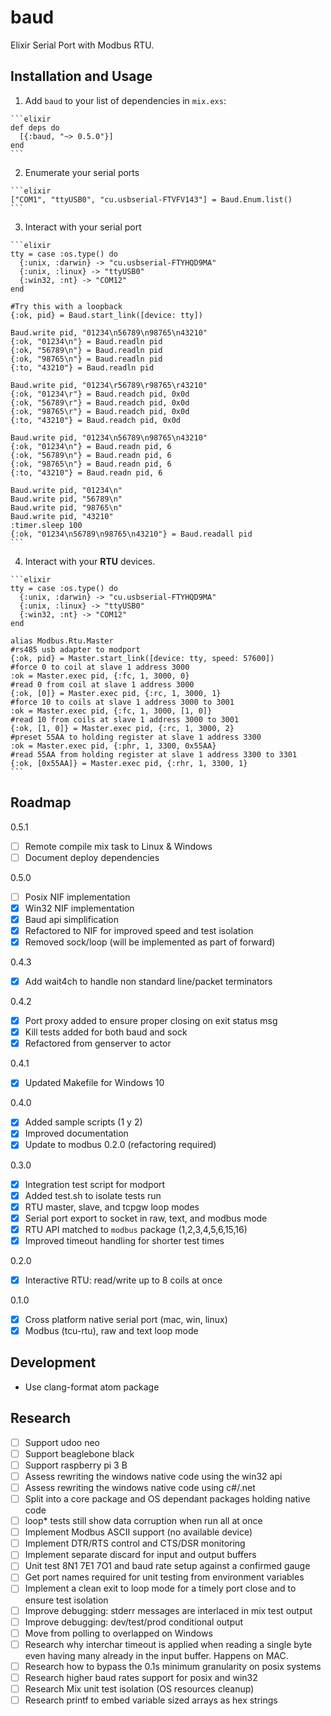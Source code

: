 # baud

Elixir Serial Port with Modbus RTU.

## Installation and Usage

  1. Add `baud` to your list of dependencies in `mix.exs`:

    ```elixir
    def deps do
      [{:baud, "~> 0.5.0"}]
    end
    ```

  2. Enumerate your serial ports

    ```elixir
    ["COM1", "ttyUSB0", "cu.usbserial-FTVFV143"] = Baud.Enum.list()
    ```

  3. Interact with your serial port

    ```elixir
    tty = case :os.type() do
      {:unix, :darwin} -> "cu.usbserial-FTYHQD9MA"
      {:unix, :linux} -> "ttyUSB0"
      {:win32, :nt} -> "COM12"
    end

    #Try this with a loopback
    {:ok, pid} = Baud.start_link([device: tty])

    Baud.write pid, "01234\n56789\n98765\n43210"
    {:ok, "01234\n"} = Baud.readln pid
    {:ok, "56789\n"} = Baud.readln pid
    {:ok, "98765\n"} = Baud.readln pid
    {:to, "43210"} = Baud.readln pid

    Baud.write pid, "01234\r56789\r98765\r43210"
    {:ok, "01234\r"} = Baud.readch pid, 0x0d
    {:ok, "56789\r"} = Baud.readch pid, 0x0d
    {:ok, "98765\r"} = Baud.readch pid, 0x0d
    {:to, "43210"} = Baud.readch pid, 0x0d

    Baud.write pid, "01234\n56789\n98765\n43210"
    {:ok, "01234\n"} = Baud.readn pid, 6
    {:ok, "56789\n"} = Baud.readn pid, 6
    {:ok, "98765\n"} = Baud.readn pid, 6
    {:to, "43210"} = Baud.readn pid, 6

    Baud.write pid, "01234\n"
    Baud.write pid, "56789\n"
    Baud.write pid, "98765\n"
    Baud.write pid, "43210"
    :timer.sleep 100
    {:ok, "01234\n56789\n98765\n43210"} = Baud.readall pid
    ```

  4. Interact with your **RTU** devices.

    ```elixir    
    tty = case :os.type() do
      {:unix, :darwin} -> "cu.usbserial-FTYHQD9MA"
      {:unix, :linux} -> "ttyUSB0"
      {:win32, :nt} -> "COM12"
    end

    alias Modbus.Rtu.Master
    #rs485 usb adapter to modport
    {:ok, pid} = Master.start_link([device: tty, speed: 57600])
    #force 0 to coil at slave 1 address 3000
    :ok = Master.exec pid, {:fc, 1, 3000, 0}
    #read 0 from coil at slave 1 address 3000
    {:ok, [0]} = Master.exec pid, {:rc, 1, 3000, 1}
    #force 10 to coils at slave 1 address 3000 to 3001
    :ok = Master.exec pid, {:fc, 1, 3000, [1, 0]}
    #read 10 from coils at slave 1 address 3000 to 3001
    {:ok, [1, 0]} = Master.exec pid, {:rc, 1, 3000, 2}
    #preset 55AA to holding register at slave 1 address 3300
    :ok = Master.exec pid, {:phr, 1, 3300, 0x55AA}
    #read 55AA from holding register at slave 1 address 3300 to 3301
    {:ok, [0x55AA]} = Master.exec pid, {:rhr, 1, 3300, 1}
    ```

## Roadmap

0.5.1

- [ ] Remote compile mix task to Linux & Windows
- [ ] Document deploy dependencies

0.5.0

- [ ] Posix NIF implementation
- [x] Win32 NIF implementation
- [x] Baud api simplification
- [x] Refactored to NIF for improved speed and test isolation
- [x] Removed sock/loop (will be implemented as part of forward)

0.4.3

- [x] Add wait4ch to handle non standard line/packet terminators

0.4.2

- [x] Port proxy added to ensure proper closing on exit status msg
- [x] Kill tests added for both baud and sock
- [x] Refactored from genserver to actor

0.4.1

- [x] Updated Makefile for Windows 10

0.4.0

- [x] Added sample scripts (1 y 2)
- [x] Improved documentation
- [x] Update to modbus 0.2.0 (refactoring required)

0.3.0

- [x] Integration test script for modport
- [x] Added test.sh to isolate tests run
- [x] RTU master, slave, and tcpgw loop modes
- [x] Serial port export to socket in raw, text, and modbus mode
- [x] RTU API matched to `modbus` package (1,2,3,4,5,6,15,16)
- [x] Improved timeout handling for shorter test times

0.2.0

- [x] Interactive RTU: read/write up to 8 coils at once

0.1.0

- [x] Cross platform native serial port (mac, win, linux)
- [x] Modbus (tcu-rtu), raw and text loop mode

## Development

- Use clang-format atom package

## Research

- [ ] Support udoo neo
- [ ] Support beaglebone black
- [ ] Support raspberry pi 3 B
- [ ] Assess rewriting the windows native code using the win32 api
- [ ] Assess rewriting the windows native code using c#/.net
- [ ] Split into a core package and OS dependant packages holding native code
- [ ] loop* tests still show data corruption when run all at once
- [ ] Implement Modbus ASCII support (no available device)
- [ ] Implement DTR/RTS control and CTS/DSR monitoring
- [ ] Implement separate discard for input and output buffers
- [ ] Unit test 8N1 7E1 7O1 and baud rate setup against a confirmed gauge
- [ ] Get port names required for unit testing from environment variables
- [ ] Implement a clean exit to loop mode for a timely port close and to ensure test isolation
- [ ] Improve debugging: stderr messages are interlaced in mix test output
- [ ] Improve debugging: dev/test/prod conditional output
- [ ] Move from polling to overlapped on Windows
- [ ] Research why interchar timeout is applied when reading a single byte even having many already in the input buffer. Happens on MAC.
- [ ] Research how to bypass the 0.1s minimum granularity on posix systems
- [ ] Research higher baud rates support for posix and win32
- [ ] Research Mix unit test isolation (OS resources cleanup)
- [ ] Research printf to embed variable sized arrays as hex strings
